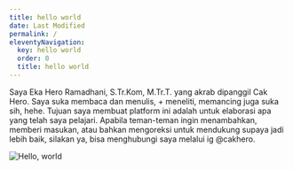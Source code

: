 ```yaml
---
title: hello world
date: Last Modified 
permalink: /
eleventyNavigation:
  key: hello world
  order: 0
  title: hello world
---
```

Saya Eka Hero Ramadhani, S.Tr.Kom, M.Tr.T. yang akrab dipanggil Cak Hero. Saya suka membaca dan menulis, + meneliti, memancing juga suka sih, hehe. Tujuan saya membuat platform ini adalah untuk elaborasi apa yang telah saya pelajari. Apabila teman-teman ingin menambahkan, memberi masukan, atau bahkan mengoreksi untuk mendukung supaya jadi lebih baik, silakan ya, bisa menghubungi saya melalui ig @cakhero.

![Hello, world](/content/images/hello.jpg)
